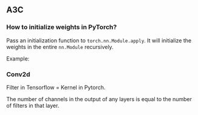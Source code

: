 ## A3C

### How to initialize weights in PyTorch?

Pass an initialization function to `torch.nn.Module.apply`. It will initialize the weights in the entire `nn.Module` recursively.

Example: 

### Conv2d

Filter in Tensorflow = Kernel in Pytorch.

The number of channels in the output of any layers is equal to the number of filters in that layer.


